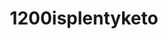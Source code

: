 ---
title: 1200isplentyketo
crosslinks:
- keto
- ketorecipes
- fasting
- intermittentfasting
- ketogains
- xxfitness
- ketofasting
- 1200isplenty
- pcos
- Keto_Food
---